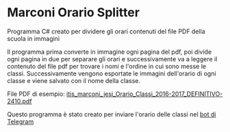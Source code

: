 # Marconi Orario Splitter
Programma C# creato per dividere gli orari contenuti del file PDF della scuola in immagini

Il programma prima converte in immagine ogni pagina del pdf, poi divide ogni pagina in due per separare gli orari e successivamente va a leggere il contenuto del file pdf per trovare i nomi e l'ordine in cui sono messe le classi.
Successivamente vengono esportate le immagini dell'orario di ogni classe e viene salvato con il nome della classe.

File PDF di esempio:
[itis_marconi_jesi_Orario_Classi_2016-2017_DEFINITIVO-2410.pdf](https://github.com/simoneluconi/marconiorariosplitter/blob/master/itis_marconi_jesi_Orario_Classi_2016-2017_DEFINITIVO-2410.pdf)

Questo programma è stato creato per inviare l'orario delle classi nel [bot di Telegram](https://github.com/simoneluconi/itismarconijesibot)

